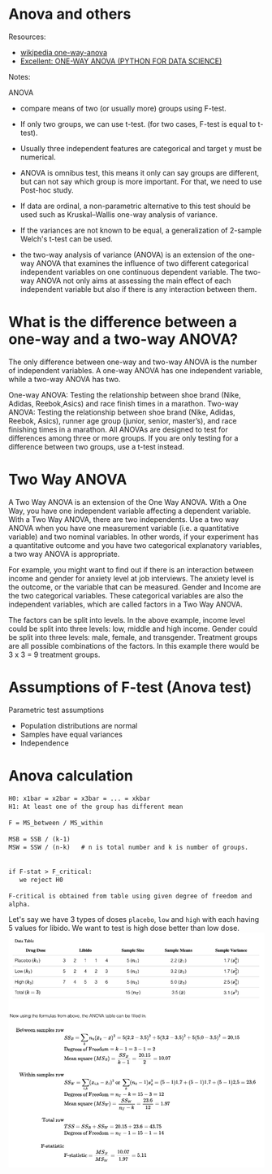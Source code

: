 # Anova and others

Resources:
- [wikipedia one-way-anova](https://en.wikipedia.org/wiki/One-way_analysis_of_variance)
- [Excellent: ONE-WAY ANOVA (PYTHON FOR DATA SCIENCE) ](https://www.pythonfordatascience.org/anova-python/)

Notes:

ANOVA
- compare means of two (or usually more) groups using F-test.
- If only two groups, we can use t-test. (for two cases, F-test is equal to t-test).
- Usually three independent features are categorical and target y must be numerical.
- ANOVA is omnibus test, this means it only can say groups are different, but can not
  say which group is more important. For that, we need to use Post-hoc study.

- If data are ordinal, a non-parametric alternative to this test should be used such as Kruskal–Wallis one-way analysis of variance.

- If the variances are not known to be equal, a generalization of 2-sample Welch's t-test can be used.

- the two-way analysis of variance (ANOVA) is an extension of the one-way ANOVA that examines the influence of two different categorical independent variables on one continuous dependent variable. The two-way ANOVA not only aims at assessing the main effect of each independent variable but also if there is any interaction between them.



# What is the difference between a one-way and a two-way ANOVA?

The only difference between one-way and two-way ANOVA is the number of independent variables. A one-way ANOVA has one independent variable, while a two-way ANOVA has two.

One-way ANOVA: Testing the relationship between shoe brand (Nike, Adidas, Reebok,Asics) and race finish times in a marathon.
Two-way ANOVA: Testing the relationship between shoe brand (Nike, Adidas, Reebok, Asics), runner age group (junior, senior, master’s), and race finishing times in a marathon.
All ANOVAs are designed to test for differences among three or more groups. If you are only testing for a difference between two groups, use a t-test instead.

# Two Way ANOVA
A Two Way ANOVA is an extension of the One Way ANOVA. With a One Way, you have one independent variable affecting a dependent variable. With a Two Way ANOVA, there are two independents. Use a two way ANOVA when you have one measurement variable (i.e. a quantitative variable) and two nominal variables. In other words, if your experiment has a quantitative outcome and you have two categorical explanatory variables, a two way ANOVA is appropriate.

For example, you might want to find out if there is an interaction between income and gender for anxiety level at job interviews. The anxiety level is the outcome, or the variable that can be measured. Gender and Income are the two categorical variables. These categorical variables are also the independent variables, which are called factors in a Two Way ANOVA.

The factors can be split into levels. In the above example, income level could be split into three levels: low, middle and high income. Gender could be split into three levels: male, female, and transgender. Treatment groups are all possible combinations of the factors. In this example there would be 3 x 3 = 9 treatment groups.

# Assumptions of F-test (Anova test)
Parametric test assumptions

- Population distributions are normal
- Samples have equal variances
- Independence

# Anova calculation
```
H0: x1bar = x2bar = x3bar = ... = xkbar
H1: At least one of the group has different mean

F = MS_between / MS_within

MSB = SSB / (k-1)
MSW = SSW / (n-k)   # n is total number and k is number of groups.


if F-stat > F_critical:
   we reject H0

F-critical is obtained from table using given degree of freedom and alpha.
```

Let's say we have 3 types of doses `placebo`, `low` and `high` with each having
5 values for libido. We want to test is high dose better than low dose.
![](images/anova_calculation.png)

